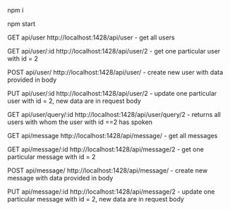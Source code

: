 npm i

npm start

GET api/user  http://localhost:1428/api/user - get all users

GET api/user/:id  http://localhost:1428/api/user/2 - get one particular user with id = 2

POST api/user/ http://localhost:1428/api/user/   - create new user with data provided in body

PUT  api/user/:id  http://localhost:1428/api/user/2 - update one particular user with id = 2, new data are in request body

GET api/user/query/:id http://localhost:1428/api/user/query/2 - returns all users with whom the user with id ==2 has spoken


GET api/message  http://localhost:1428/api/message/  - get all messages

GET api/message/:id  http://localhost:1428/api/message/2 - get one particular message with id = 2

POST api/message/ http://localhost:1428/api/message/  - create new message with data provided in body

PUT  api/message/:id http://localhost:1428/api/message/2 - update one particular message with id = 2, new data are in request body

